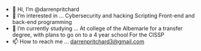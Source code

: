 - 👋 Hi, I’m @darrenpritchard
- 👀 I’m interested in ...
 Cybersecurity and hacking
 Scripting
 Front-end and back-end programming
- 🌱 I’m currently studying ...
 At college of the Albemarle for a transfer degree, with plans to go on to a 4 year school
 For the CISSP
- 📫 How to reach me ...
 darrenpritchard3@gmail.com
<!---
darrenpritchard/darrenpritchard is a ✨ special ✨ repository because its `README.md` (this file) appears on your GitHub profile.
You can click the Preview link to take a look at your changes.
--->

